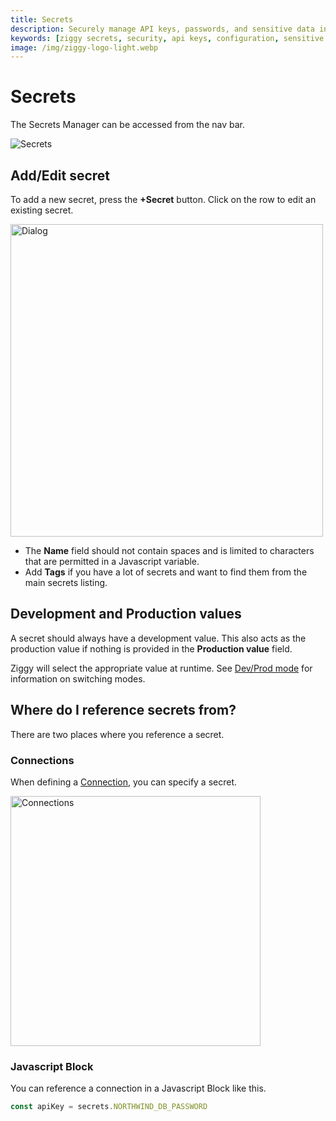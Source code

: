 ```yaml
---
title: Secrets
description: Securely manage API keys, passwords, and sensitive data in Ziggy flows. Complete guide to secrets management and security best practices.
keywords: [ziggy secrets, security, api keys, configuration, sensitive data, encryption]
image: /img/ziggy-logo-light.webp
---
```


# Secrets

The Secrets Manager can be accessed from the nav bar.

![Secrets](/img/secrets/secrets-listing.png)

## Add/Edit secret
To add a new secret, press the **+Secret** button. Click on the row to edit an existing secret.

<img src="/img/secrets/secret-dialog.png" alt="Dialog" width="500" />

- The **Name** field should not contain spaces and is limited to characters that are permitted in a Javascript variable.
- Add **Tags** if you have a lot of secrets and want to find them from the main secrets listing.

## Development and Production values
A secret should always have a development value. This also acts as the production value if nothing is provided in the **Production value** field.

Ziggy will select the appropriate value at runtime. See [Dev/Prod mode](/user-guide/Dev-Prod-Modes) for information on switching modes.

## Where do I reference secrets from?
There are two places where you reference a secret.

### Connections
When defining a [Connection](Connections), you can specify a secret. 

<img src="/img/secrets/secret-connection-reference.png" alt="Connections" width="400" />

### Javascript Block
You can reference a connection in a Javascript Block like this.

```JavaScript
const apiKey = secrets.NORTHWIND_DB_PASSWORD
```

